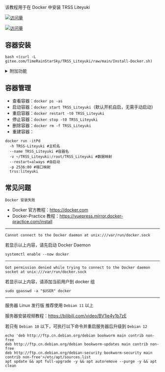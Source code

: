 该教程用于在 Docker 中安装 TRSS Liteyuki

[![访问量](https://visitor-badge.glitch.me/badge?page_id=TimeRainStarSky.TRSS_Liteyuki-Docker&right_color=red&left_text=访%20问%20量)](https://docker.com)

[![访问量](https://profile-counter.glitch.me/TimeRainStarSky-TRSS_Liteyuki-Docker/count.svg)](https://docker.com)

## 容器安装

```
bash <(curl -L gitee.com/TimeRainStarSky/TRSS_Liteyuki/raw/main/Install-Docker.sh)
```

<details><summary>附加功能</summary>

自定义 安装路径 `DIR` 启动命令 `CMD` 容器名 `DKNAME` （可用于多开）

举例：将脚本安装至 `/Bot` 启动命令 `trss` 容器名 `TRSS` 

```
DIR=/Bot CMD=trss DKNAME=TRSS bash <(x
```

</details>

## 容器管理

- 查看容器：`docker ps -as`
- 启动容器：`docker start TRSS_Liteyuki`（默认开机自启，无需手动启动）
- 重启容器：`docker restart -t0 TRSS_Liteyuki`
- 停止容器：`docker stop -t0 TRSS_Liteyuki`
- 删除容器：`docker rm -f TRSS_Liteyuki`
- 重建容器：

```
docker run -itPd
  -h TRSS-Liteyuki #主机名
  --name TRSS_Liteyuki #容器名
  -v ~/TRSS_Liteyuki:/root/TRSS_Liteyuki #数据映射
  --restart=always #自启动
  -p 2536:80 #端口映射
  trss:liteyuki
```

## 常见问题

```
Docker 安装失败
```

- Docker 官方教程：<https://docker.com>
- Docker-Practice 教程：<https://vuepress.mirror.docker-practice.com/install>

---

```
Cannot connect to the Docker daemon at unix:///var/run/docker.sock
```

若显示以上内容，请先启动 Docker Daemon

```
systemctl enable --now docker
```

---

```
Got permission denied while trying to connect to the Docker daemon socket at unix:///var/run/docker.sock
```

若显示以上内容，请添加当前用户到 docker 组

```
sudo gpasswd -a "$USER" docker
```

---

服务器 Linux 发行版 推荐使用 `Debian 11` 以上

服务器安装视频教程：<https://bilibili.com/video/BV1ie4y1b7zE>

若只有 `Debian 10` 以下，可执行以下命令并重启服务器后升级到 `Debian 12`

```
echo 'deb http://ftp.cn.debian.org/debian bookworm main contrib non-free
deb http://ftp.cn.debian.org/debian bookworm-updates main contrib non-free
deb http://ftp.cn.debian.org/debian-security bookworm-security main contrib non-free'>/etc/apt/sources.list
apt update && apt full-upgrade -y && apt autoremove --purge -y && apt clean
```
